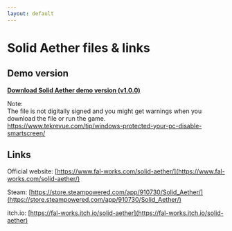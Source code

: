 ```yaml
---
layout: default
---
```


# Solid Aether files & links

## Demo version

**[Download Solid Aether demo version (v1.0.0)](./solid_aether_demo.zip)**

Note:  
The file is not digitally signed and you might get warnings when you download the file or run the game.  
[https://www.tekrevue.com/tip/windows-protected-your-pc-disable-smartscreen/
](https://www.tekrevue.com/tip/windows-protected-your-pc-disable-smartscreen/)

## Links

Official website: [https://www.fal-works.com/solid-aether/](https://www.fal-works.com/solid-aether/)

Steam: [https://store.steampowered.com/app/910730/Solid_Aether/](https://store.steampowered.com/app/910730/Solid_Aether/)

itch.io: [https://fal-works.itch.io/solid-aether](https://fal-works.itch.io/solid-aether)
